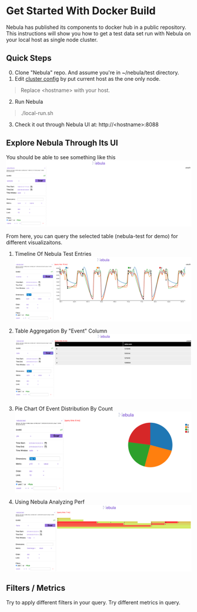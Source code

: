 # Get Started With Docker Build
Nebula has published its components to docker hub in a public repository.
This instructions will show you how to get a test data set run with Nebula on your local host as single node cluster.

## Quick Steps
0. Clone "Nebula" repo. And assume you're in ~/nebula/test directory.
1. Edit [cluster config](local-cluster.yml) by put current host as the one only node.
> Replace &lt;hostname&gt; with your host.
2. Run Nebula
> ./local-run.sh
3. Check it out through Nebula UI at: http://&lt;hostname&gt;:8088

## Explore Nebula Through Its UI
You should be able to see something like this
![Nebula UI](./nebula-local.png)

From here, you can query the selected table (nebula-test for demo) for different visualizaitons.
1. Timeline Of Nebula Test Entries
![Timeline](./nebula-timeline.png)

2. Table Aggregation By "Event" Column
![Table](./nebula-table.png)

3. Pie Chart Of Event Distribution By Count
![Pie](./nebula-pie.png)

4. Using Nebula Analyzing Perf
![Sand](./nebula-flame.png)

## Filters / Metrics
Try to apply different filters in your query. 
Try different metrics in query.
